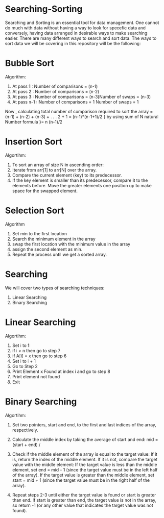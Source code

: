 # Searching-Sorting
Searching and Sorting is an essential tool for data management. One cannot do much with data without having a way to look for specefic data and conversely, having  data arranged in desirable ways to make searching easier. There are many different ways to search and sort data. The ways to sort data we will be covering in this repository will be the following:
# Bubble Sort 
Algorithm:
1. At pass 1 :  Number of comparisons = (n-1)
2. At pass 2 :  Number of comparisons = (n-2)
3. At pass 3 :  Number of comparisons = (n-3)Number of swaps = (n-3)
4. At pass n-1 :  Number of comparisons = 1
                        Number of swaps = 1

Now , calculating total number of comparison required to sort the array
= (n-1) + (n-2) +  (n-3) + . . . 2 + 1
= (n-1)*(n-1+1)/2  { by using sum of N natural Number formula }= n (n-1)/2  
# Insertion Sort
Algortihm:
 1. To sort an array of size N in ascending order: 
 2. Iterate from arr[1] to arr[N] over the array. 
 3. Compare the current element (key) to its predecessor. 
 4. If the key element is smaller than its predecessor, compare it to the elements before. Move the greater elements one position up to make space for the swapped element.
  # Selection Sort 
 Algorithm
 1. Set min to the first location
 2. Search the minimum element in the array
 3. swap the first location with the minimum value in the array
 4. assign the second element as min.
 5. Repeat the process until we get a sorted array.
 # Searching
 We will cover two types of searching techniques:
 1. Linear Searching
 2. Binary Searching
 # Linear Searching
 Algortihm:
 1. Set i to 1
 2. if i > n then go to step 7
 3. if A[i] = x then go to step 6
 4. Set i to i + 1
 5. Go to Step 2
 6. Print Element x Found at index i and go to step 8
 7. Print element not found
 8. Exit
 # Binary Searching
 Algortihm:
 1. Set two pointers, start and end, to the first and last indices of the array, respectively.
2. Calculate the middle index by taking the average of start and end: mid = (start + end) / 

3. Check if the middle element of the array is equal to the target value:
 If it is, return the index of the middle element.
 If it is not, compare the target value with the middle element:
 If the target value is less than the middle element, set end = mid - 1 (since the target     value must be in the left half of the array).
 If the target value is greater than the middle element, set start = mid + 1 (since the       target value must be in the right half of the array).
4. Repeat steps 2-3 until either the target value is found or start is greater than end. If    start is greater than end, the target value is not in the array, so return -1 (or any      other value that indicates the target value was not found).
